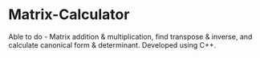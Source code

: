 # Matrix-Calculator
Able to do - Matrix addition &amp; multiplication, find transpose &amp; inverse, and calculate canonical form &amp; determinant.
Developed using C++.
